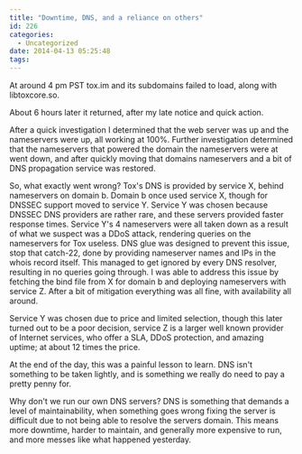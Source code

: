 ```yaml
---
title: "Downtime, DNS, and a reliance on others"
id: 226
categories:
  - Uncategorized
date: 2014-04-13 05:25:48
tags:
---
```


At around 4 pm PST tox.im and its subdomains failed to load, along with libtoxcore.so.

About 6 hours later it returned, after my late notice and quick action.

After a quick investigation I determined that the web server was up and the nameservers were up, all working at 100%. Further investigation determined that the nameservers that powered the domain the nameservers were at went down, and after quickly moving that domains nameservers and a bit of DNS propagation service was restored.

So, what exactly went wrong? Tox's DNS is provided by service X, behind nameservers on domain b. Domain b once used service X, though for DNSSEC support moved to service Y. Service Y was chosen because DNSSEC DNS providers are rather rare, and these servers provided faster response times. Service Y's 4 nameservers were all taken down as a result of what we suspect was a DDoS attack, rendering queries on the nameservers for Tox useless. DNS glue was designed to prevent this issue, stop that catch-22, done by providing nameserver names and IPs in the whois record itself. This managed to get ignored by every DNS resolver, resulting in no queries going through. I was able to address this issue by fetching the bind file from X for domain b and deploying nameservers with service Z. After a bit of mitigation everything was all fine, with availability all around.

Service Y was chosen due to price and limited selection, though this later turned out to be a poor decision, service Z is a larger well known provider of Internet services, who offer a SLA, DDoS protection, and amazing uptime; at about 12 times the price.

At the end of the day, this was a painful lesson to learn. DNS isn't something to be taken lightly, and is something we really do need to pay a pretty penny for.

Why don't we run our own DNS servers? DNS is something that demands a level of maintainability, when something goes wrong fixing the server is difficult due to not being able to resolve the servers domain. This means more downtime, harder to maintain, and generally more expensive to run, and more messes like what happened yesterday.
